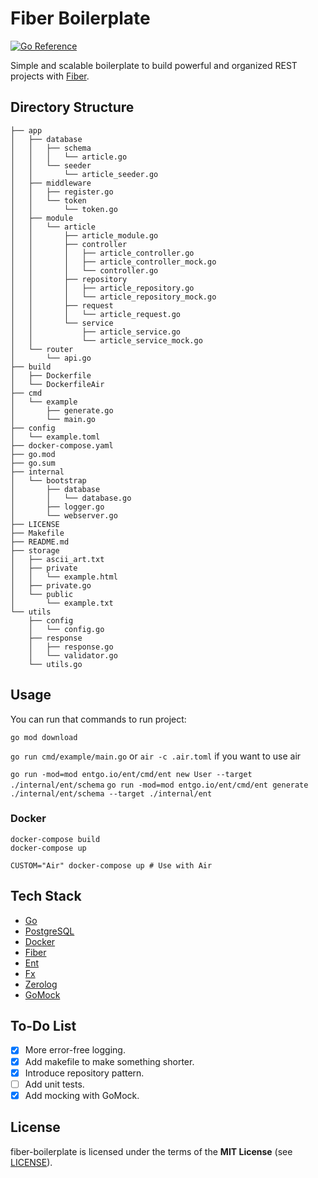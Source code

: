 # Fiber Boilerplate

[![Go Reference](https://pkg.go.dev/badge/github.com/BerlitzPlatina/gf-uma.svg)](https://pkg.go.dev/github.com/BerlitzPlatina/gf-uma)

Simple and scalable boilerplate to build powerful and organized REST projects with [Fiber](https://github.com/gofiber/fiber).

## Directory Structure

```
├── app
│   ├── database
│   │   ├── schema
│   │   │   └── article.go
│   │   └── seeder
│   │       └── article_seeder.go
│   ├── middleware
│   │   ├── register.go
│   │   └── token
│   │       └── token.go
│   ├── module
│   │   └── article
│   │       ├── article_module.go
│   │       ├── controller
│   │       │   ├── article_controller.go
│   │       │   ├── article_controller_mock.go
│   │       │   └── controller.go
│   │       ├── repository
│   │       │   ├── article_repository.go
│   │       │   └── article_repository_mock.go
│   │       ├── request
│   │       │   └── article_request.go
│   │       └── service
│   │           ├── article_service.go
│   │           └── article_service_mock.go
│   └── router
│       └── api.go
├── build
│   ├── Dockerfile
│   └── DockerfileAir
├── cmd
│   └── example
│       ├── generate.go
│       └── main.go
├── config
│   └── example.toml
├── docker-compose.yaml
├── go.mod
├── go.sum
├── internal
│   └── bootstrap
│       ├── database
│       │   └── database.go
│       ├── logger.go
│       └── webserver.go
├── LICENSE
├── Makefile
├── README.md
├── storage
│   ├── ascii_art.txt
│   ├── private
│   │   └── example.html
│   ├── private.go
│   └── public
│       └── example.txt
└── utils
    ├── config
    │   └── config.go
    ├── response
    │   ├── response.go
    │   └── validator.go
    └── utils.go
```

## Usage

You can run that commands to run project:

`go mod download`

`go run cmd/example/main.go` or `air -c .air.toml` if you want to use air

`go run -mod=mod entgo.io/ent/cmd/ent new User --target ./internal/ent/schema`
`go run -mod=mod entgo.io/ent/cmd/ent generate ./internal/ent/schema --target ./internal/ent`

### Docker

```shell
docker-compose build
docker-compose up

CUSTOM="Air" docker-compose up # Use with Air
```

## Tech Stack

- [Go](https://go.dev)
- [PostgreSQL](https://www.postgresql.org)
- [Docker](https://www.docker.com/)
- [Fiber](https://github.com/gofiber/fiber)
- [Ent](https://github.com/ent/ent)
- [Fx](https://github.com/uber-go/fx)
- [Zerolog](https://github.com/rs/zerolog)
- [GoMock](https://github.com/golang/mock)

## To-Do List

- [x] More error-free logging.
- [x] Add makefile to make something shorter.
- [x] Introduce repository pattern.
- [ ] Add unit tests.
- [x] Add mocking with GoMock.

## License

fiber-boilerplate is licensed under the terms of the **MIT License** (see [LICENSE](LICENSE)).
